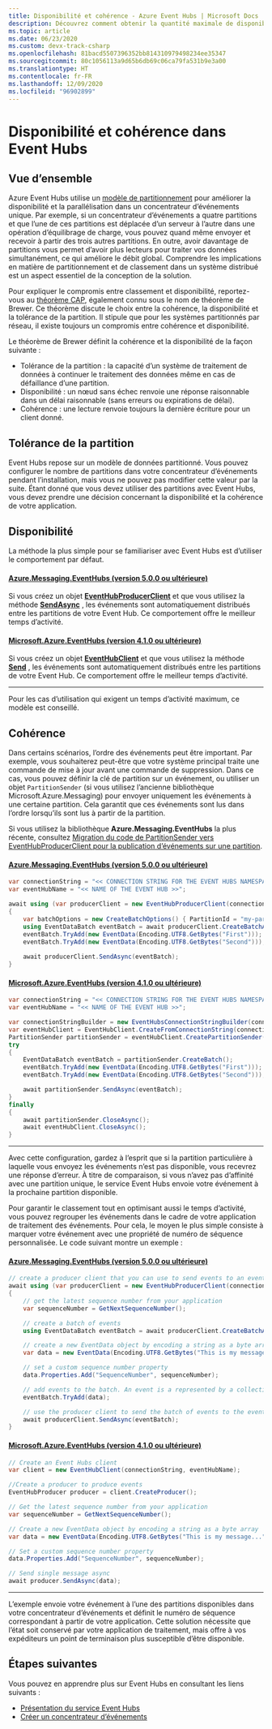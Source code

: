 ```yaml
---
title: Disponibilité et cohérence - Azure Event Hubs | Microsoft Docs
description: Découvrez comment obtenir la quantité maximale de disponibilité et de cohérence avec Azure Event Hubs à l’aide de partitions.
ms.topic: article
ms.date: 06/23/2020
ms.custom: devx-track-csharp
ms.openlocfilehash: 81bacd5507396352bb814310979498234ee35347
ms.sourcegitcommit: 80c1056113a9d65b6db69c06ca79fa531b9e3a00
ms.translationtype: HT
ms.contentlocale: fr-FR
ms.lasthandoff: 12/09/2020
ms.locfileid: "96902899"
---
```

# <a name="availability-and-consistency-in-event-hubs"></a>Disponibilité et cohérence dans Event Hubs

## <a name="overview"></a>Vue d’ensemble
Azure Event Hubs utilise un [modèle de partitionnement](event-hubs-scalability.md#partitions) pour améliorer la disponibilité et la parallélisation dans un concentrateur d’événements unique. Par exemple, si un concentrateur d’événements a quatre partitions et que l’une de ces partitions est déplacée d’un serveur à l’autre dans une opération d’équilibrage de charge, vous pouvez quand même envoyer et recevoir à partir des trois autres partitions. En outre, avoir davantage de partitions vous permet d’avoir plus lecteurs pour traiter vos données simultanément, ce qui améliore le débit global. Comprendre les implications en matière de partitionnement et de classement dans un système distribué est un aspect essentiel de la conception de la solution.

Pour expliquer le compromis entre classement et disponibilité, reportez-vous au [théorème CAP](https://en.wikipedia.org/wiki/CAP_theorem), également connu sous le nom de théorème de Brewer. Ce théorème discute le choix entre la cohérence, la disponibilité et la tolérance de la partition. Il stipule que pour les systèmes partitionnés par réseau, il existe toujours un compromis entre cohérence et disponibilité.

Le théorème de Brewer définit la cohérence et la disponibilité de la façon suivante :
* Tolérance de la partition : la capacité d’un système de traitement de données à continuer le traitement des données même en cas de défaillance d’une partition.
* Disponibilité : un nœud sans échec renvoie une réponse raisonnable dans un délai raisonnable (sans erreurs ou expirations de délai).
* Cohérence : une lecture renvoie toujours la dernière écriture pour un client donné.

## <a name="partition-tolerance"></a>Tolérance de la partition
Event Hubs repose sur un modèle de données partitionné. Vous pouvez configurer le nombre de partitions dans votre concentrateur d’événements pendant l’installation, mais vous ne pouvez pas modifier cette valeur par la suite. Étant donné que vous devez utiliser des partitions avec Event Hubs, vous devez prendre une décision concernant la disponibilité et la cohérence de votre application.

## <a name="availability"></a>Disponibilité
La méthode la plus simple pour se familiariser avec Event Hubs est d’utiliser le comportement par défaut. 

#### <a name="azuremessagingeventhubs-500-or-later"></a>[Azure.Messaging.EventHubs (version 5.0.0 ou ultérieure)](#tab/latest)
Si vous créez un objet **[EventHubProducerClient](/dotnet/api/azure.messaging.eventhubs.producer.eventhubproducerclient?view=azure-dotnet)** et que vous utilisez la méthode **[SendAsync](/dotnet/api/azure.messaging.eventhubs.producer.eventhubproducerclient.sendasync?view=azure-dotnet)** , les événements sont automatiquement distribués entre les partitions de votre Event Hub. Ce comportement offre le meilleur temps d’activité.

#### <a name="microsoftazureeventhubs-410-or-earlier"></a>[Microsoft.Azure.EventHubs (version 4.1.0 ou ultérieure)](#tab/old)
Si vous créez un objet **[EventHubClient](/dotnet/api/microsoft.azure.eventhubs.eventhubclient)** et que vous utilisez la méthode **[Send](/dotnet/api/microsoft.azure.eventhubs.eventhubclient.sendasync?view=azure-dotnet#Microsoft_Azure_EventHubs_EventHubClient_SendAsync_Microsoft_Azure_EventHubs_EventData_)** , les événements sont automatiquement distribués entre les partitions de votre Event Hub. Ce comportement offre le meilleur temps d’activité.

---

Pour les cas d’utilisation qui exigent un temps d’activité maximum, ce modèle est conseillé.

## <a name="consistency"></a>Cohérence
Dans certains scénarios, l’ordre des événements peut être important. Par exemple, vous souhaiterez peut-être que votre système principal traite une commande de mise à jour avant une commande de suppression. Dans ce cas, vous pouvez définir la clé de partition sur un événement, ou utiliser un objet `PartitionSender` (si vous utilisez l’ancienne bibliothèque Microsoft.Azure.Messaging) pour envoyer uniquement les événements à une certaine partition. Cela garantit que ces événements sont lus dans l’ordre lorsqu’ils sont lus à partir de la partition. 

Si vous utilisez la bibliothèque **Azure.Messaging.EventHubs** la plus récente, consultez [Migration du code de PartitionSender vers EventHubProducerClient pour la publication d’événements sur une partition](https://github.com/Azure/azure-sdk-for-net/blob/master/sdk/eventhub/Azure.Messaging.EventHubs/MigrationGuide.md#migrating-code-from-partitionsender-to-eventhubproducerclient-for-publishing-events-to-a-partition).

#### <a name="azuremessagingeventhubs-500-or-later"></a>[Azure.Messaging.EventHubs (version 5.0.0 ou ultérieure)](#tab/latest)

```csharp
var connectionString = "<< CONNECTION STRING FOR THE EVENT HUBS NAMESPACE >>";
var eventHubName = "<< NAME OF THE EVENT HUB >>";

await using (var producerClient = new EventHubProducerClient(connectionString, eventHubName))
{
    var batchOptions = new CreateBatchOptions() { PartitionId = "my-partition-id" };
    using EventDataBatch eventBatch = await producerClient.CreateBatchAsync(batchOptions);
    eventBatch.TryAdd(new EventData(Encoding.UTF8.GetBytes("First")));
    eventBatch.TryAdd(new EventData(Encoding.UTF8.GetBytes("Second")));
    
    await producerClient.SendAsync(eventBatch);
}
```

#### <a name="microsoftazureeventhubs-410-or-earlier"></a>[Microsoft.Azure.EventHubs (version 4.1.0 ou ultérieure)](#tab/old)

```csharp
var connectionString = "<< CONNECTION STRING FOR THE EVENT HUBS NAMESPACE >>";
var eventHubName = "<< NAME OF THE EVENT HUB >>";

var connectionStringBuilder = new EventHubsConnectionStringBuilder(connectionString){ EntityPath = eventHubName }; 
var eventHubClient = EventHubClient.CreateFromConnectionString(connectionStringBuilder.ToString());
PartitionSender partitionSender = eventHubClient.CreatePartitionSender("my-partition-id");
try
{
    EventDataBatch eventBatch = partitionSender.CreateBatch();
    eventBatch.TryAdd(new EventData(Encoding.UTF8.GetBytes("First")));
    eventBatch.TryAdd(new EventData(Encoding.UTF8.GetBytes("Second")));

    await partitionSender.SendAsync(eventBatch);
}
finally
{
    await partitionSender.CloseAsync();
    await eventHubClient.CloseAsync();
}
```

---

Avec cette configuration, gardez à l’esprit que si la partition particulière à laquelle vous envoyez les événements n’est pas disponible, vous recevrez une réponse d’erreur. À titre de comparaison, si vous n’avez pas d’affinité avec une partition unique, le service Event Hubs envoie votre événement à la prochaine partition disponible.

Pour garantir le classement tout en optimisant aussi le temps d’activité, vous pouvez regrouper les événements dans le cadre de votre application de traitement des événements. Pour cela, le moyen le plus simple consiste à marquer votre événement avec une propriété de numéro de séquence personnalisée. Le code suivant montre un exemple :

#### <a name="azuremessagingeventhubs-500-or-later"></a>[Azure.Messaging.EventHubs (version 5.0.0 ou ultérieure)](#tab/latest)

```csharp
// create a producer client that you can use to send events to an event hub
await using (var producerClient = new EventHubProducerClient(connectionString, eventHubName))
{
    // get the latest sequence number from your application
    var sequenceNumber = GetNextSequenceNumber();

    // create a batch of events 
    using EventDataBatch eventBatch = await producerClient.CreateBatchAsync();

    // create a new EventData object by encoding a string as a byte array
    var data = new EventData(Encoding.UTF8.GetBytes("This is my message..."));

    // set a custom sequence number property
    data.Properties.Add("SequenceNumber", sequenceNumber);

    // add events to the batch. An event is a represented by a collection of bytes and metadata. 
    eventBatch.TryAdd(data);

    // use the producer client to send the batch of events to the event hub
    await producerClient.SendAsync(eventBatch);
}
```

#### <a name="microsoftazureeventhubs-410-or-earlier"></a>[Microsoft.Azure.EventHubs (version 4.1.0 ou ultérieure)](#tab/old)
```csharp
// Create an Event Hubs client
var client = new EventHubClient(connectionString, eventHubName);

//Create a producer to produce events
EventHubProducer producer = client.CreateProducer();

// Get the latest sequence number from your application 
var sequenceNumber = GetNextSequenceNumber();

// Create a new EventData object by encoding a string as a byte array
var data = new EventData(Encoding.UTF8.GetBytes("This is my message..."));

// Set a custom sequence number property
data.Properties.Add("SequenceNumber", sequenceNumber);

// Send single message async
await producer.SendAsync(data);
```
---

L’exemple envoie votre événement à l’une des partitions disponibles dans votre concentrateur d’événements et définit le numéro de séquence correspondant à partir de votre application. Cette solution nécessite que l’état soit conservé par votre application de traitement, mais offre à vos expéditeurs un point de terminaison plus susceptible d’être disponible.

## <a name="next-steps"></a>Étapes suivantes
Vous pouvez en apprendre plus sur Event Hubs en consultant les liens suivants :

* [Présentation du service Event Hubs](./event-hubs-about.md)
* [Créer un concentrateur d’événements](event-hubs-create.md)
